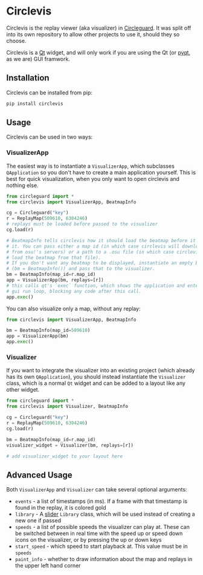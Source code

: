 # Circlevis

Circlevis is the replay viewer (aka visualizer) in [Circleguard](https://github.com/circleguard/circleguard). It was split off into its own repository to allow other projects to use it, should they so choose.

Circlevis is a [Qt](https://doc.qt.io/) widget, and will only work if you are using the Qt (or [pyqt](https://pypi.org/project/PyQt5/), as we are) GUI framwork.


## Installation

Circlevis can be installed from pip:

```bash
pip install circlevis
```

## Usage

Circlevis can be used in two ways:

### VisualizerApp

The easiest way is to instantiate a `VisualizerApp`, which subclasses `QApplication` so you don't have to create a main application yourself. This is best for quick visualization, when you only want to open circlevis and nothing else.

```python
from circleguard import *
from circlevis import VisualizerApp, BeatmapInfo

cg = Circleguard("key")
r = ReplayMap(509610, 6304246)
# replays must be loaded before passed to the visualizer
cg.load(r)

# BeatmapInfo tells circlevis how it should load the beatmap before it displays
# it. You can pass either a map id (in which case circlevis will download the map
# from osu!'s servers) or a path to a .osu file (in which case circlevis will
# load the beatmap from that file).
# If you don't want any beatmap to be displayed, instantiate an empty BeatmapInfo
# (bm = BeatmapInfo()) and pass that to the visualizer.
bm = BeatmapInfo(map_id=r.map_id)
app = VisualizerApp(bm, replays=[r])
# this calls qt's `exec` function, which shows the application and enters the
# gui run loop, blocking any code after this call.
app.exec()
```

You can also visualize only a map, without any replay:

```python
from circlevis import VisualizerApp, BeatmapInfo

bm = BeatmapInfo(map_id=509610)
app = VisualizerApp(bm)
app.exec()
```

### Visualizer

If you want to integrate the visualizer into an existing project (which already has its own `QApplication`), you should instead instantiate the `Visualizer` class, which is a normal `Qt` widget and can be added to a layout like any other widget.

```python
from circleguard import *
from circlevis import Visualizer, BeatmapInfo

cg = Circleguard("key")
r = ReplayMap(509610, 6304246)
cg.load(r)

bm = BeatmapInfo(map_id=r.map_id)
visualizer_widget = Visualizer(bm, replays=[r])

# add visualizer_widget to your layout here
```

## Advanced Usage

Both `VisualizerApp` and `Visualizer` can take several optional arguments:

* `events` - a list of timestamps (in ms). If a frame with that timestamp is found in the replay, it is colored gold
* `library` - A [slider](https://github.com/llllllllll/slider) `Library` class, which will be used instead of creating a new one if passed
* `speeds` - a list of possible speeds the visualizer can play at. These can be switched between in real time with the speed up or speed down icons on the visualizer, or by pressing the up or down keys
* `start_speed` - which speed to start playback at. This value must be in `speeds`
* `paint_info` - whether to draw information about the map and replays in the upper left hand corner
